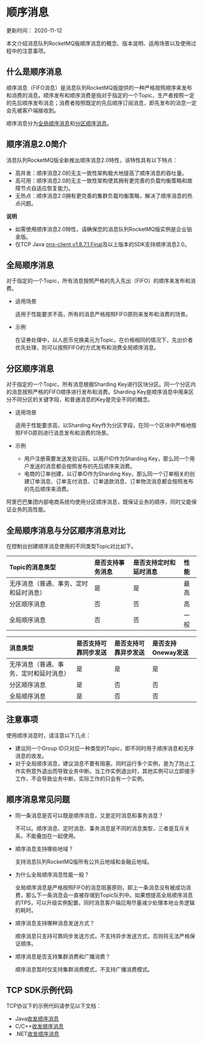 # 顺序消息

更新时间： 2020-11-12

本文介绍消息队列RocketMQ版顺序消息的概念、版本说明、适用场景以及使用过程中的注意事项。

## 什么是顺序消息

顺序消息（FIFO消息）是消息队列RocketMQ版提供的一种严格按照顺序来发布和消费的消息。顺序发布和顺序消费是指对于指定的一个Topic，生产者按照一定的先后顺序发布消息；消费者按照既定的先后顺序订阅消息，即先发布的消息一定会先被客户端接收到。

顺序消息分为[全局顺序消息](https://www.alibabacloud.com/#section-9q7-b7b-nua)和[分区顺序消息](https://www.alibabacloud.com/#section-pdd-h4p-aax)。

## 顺序消息2.0简介

消息队列RocketMQ版全新推出顺序消息2.0特性，该特性具有以下特点：

- 高并发：顺序消息2.0的无主一致性架构极大地提高了顺序消息的吞吐量。
- 高可用：顺序消息2.0的无主一致性架构使其拥有更完善的负载均衡策略和故障节点自适应恢复能力。
- 无热点：顺序消息2.0拥有更完善的集群负载均衡策略，解决了顺序消息的热点问题。

**说明**

- 如需使用顺序消息2.0特性，请确保您的消息队列RocketMQ版实例是企业铂金版。
- 仅TCP Java [ons-client v1.8.7.1.Final](https://www.alibabacloud.com/help/zh/doc-detail/114448.htm#section-l5m-myh-eni)及以上版本的SDK支持顺序消息2.0。

## 全局顺序消息

对于指定的一个Topic，所有消息按照严格的先入先出（FIFO）的顺序来发布和消费。

- 适用场景

  适用于性能要求不高，所有的消息严格按照FIFO原则来发布和消费的场景。

- 示例

  在证券处理中，以人民币兑换美元为Topic，在价格相同的情况下，先出价者优先处理，则可以按照FIFO的方式发布和消费全局顺序消息。

## 分区顺序消息

对于指定的一个Topic，所有消息根据Sharding Key进行区块分区。同一个分区内的消息按照严格的FIFO顺序进行发布和消费。Sharding Key是顺序消息中用来区分不同分区的关键字段，和普通消息的Key是完全不同的概念。

- 适用场景

  适用于性能要求高，以Sharding Key作为分区字段，在同一个区块中严格地按照FIFO原则进行消息发布和消费的场景。

- 示例

  - 用户注册需要发送发验证码，以用户ID作为Sharding Key，那么同一个用户发送的消息都会按照发布的先后顺序来消费。
  - 电商的订单创建，以订单ID作为Sharding Key，那么同一个订单相关的创建订单消息、订单支付消息、订单退款消息、订单物流消息都会按照发布的先后顺序来消费。

阿里巴巴集团内部电商系统均使用分区顺序消息，既保证业务的顺序，同时又能保证业务的高性能。

## 全局顺序消息与分区顺序消息对比

在控制台创建顺序消息使用的不同类型Topic对比如下。

| Topic的消息类型                        | 是否支持事务消息 | 是否支持定时和延时消息 | 性能 |
| :------------------------------------- | :--------------- | :--------------------- | :--- |
| 无序消息（普通、事务、定时和延时消息） | 是               | 是                     | 最高 |
| 分区顺序消息                           | 否               | 否                     | 高   |
| 全局顺序消息                           | 否               | 否                     | 一般 |

| 消息类型                               | 是否支持可靠同步发送 | 是否支持可靠异步发送 | 是否支持Oneway发送 |
| :------------------------------------- | :------------------- | :------------------- | :----------------- |
| 无序消息（普通、事务、定时和延时消息） | 是                   | 是                   | 是                 |
| 分区顺序消息                           | 是                   | 否                   | 否                 |
| 全局顺序消息                           | 是                   | 否                   | 否                 |

## 注意事项

使用顺序消息时，请注意以下几点：

- 建议同一个Group ID只对应一种类型的Topic，即不同时用于顺序消息和无序消息的收发。
- 对于全局顺序消息，建议消息不要有阻塞。同时运行多个实例，是为了防止工作实例意外退出而导致业务中断。当工作实例退出时，其他实例可以立即接手工作，不会导致业务中断，实际工作的只会有一个实例。

## 顺序消息常见问题

- 同一条消息是否可以既是顺序消息，又是定时消息和事务消息？

  不可以。顺序消息、定时消息、事务消息是不同的消息类型，三者是互斥关系，不能叠加在一起使用。

- 顺序消息支持哪些地域？

  支持消息队列RocketMQ版所有公共云地域和金融云地域。

- 为什么全局顺序消息性能一般？

  全局顺序消息是严格按照FIFO的消息阻塞原则，即上一条消息没有被成功消费，那么下一条消息会一直被存储到Topic队列中。如果想提高全局顺序消息的TPS，可以升级实例配置，同时消息客户端应用尽量减少处理本地业务逻辑的耗时。

- 顺序消息支持哪种消息发送方式？

  顺序消息只支持可靠同步发送方式，不支持异步发送方式，否则将无法严格保证顺序。

- 顺序消息是否支持集群消费和广播消费？

  顺序消息暂时仅支持集群消费模式，不支持广播消费模式。

## TCP SDK示例代码

TCP协议下的示例代码请参见以下文档：

- Java[收发顺序消息](https://www.alibabacloud.com/help/zh/doc-detail/49323.htm#task-2335090)
- C/C++[收发顺序消息](https://www.alibabacloud.com/help/zh/doc-detail/67737.htm#concept-2047099)
- .NET[收发顺序消息](https://www.alibabacloud.com/help/zh/doc-detail/67743.htm#concept-2047108)